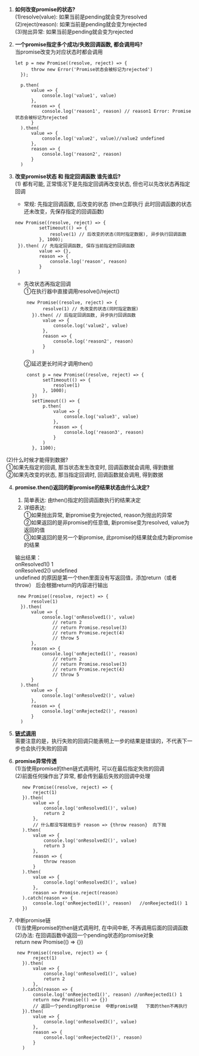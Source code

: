  1.	<b>如何改变promise的状态?   </b>  
      (1)resolve(value): 如果当前是pending就会变为resolved   
      (2)reject(reason): 如果当前是pending就会变为rejected   
      (3)抛出异常: 如果当前是pending就会变为rejected
    
2.	<b>一个promise指定多个成功/失败回调函数, 都会调用吗?   </b>    
      当promise改变为对应状态时都会调用 
      ```
      let p = new Promise((resolve, reject) => {
            throw new Error('Promise状态会被标记为rejected')
        });

        p.then(
            value => {
                console.log('value1', value) 
            },
            reason => {
                console.log('reason1', reason) // reason1 Error: Promise状态会被标记为rejected
            }
        ).then(
            value => {
                console.log('value2', value)//value2 undefined
            },
            reason => {
                console.log('reason2', reason)
            }
        )
      ```

3. <b>改变promise状态 和 指定回调函数 谁先谁后?  </b>   
(1) 都有可能, 正常情况下是先指定回调再改变状态, 但也可以先改状态再指定回调    
   + 常规: 先指定回调函数, 后改变的状态 (then立即执行 此时回调函数的状态还未改变，先保存指定的回调函数)
   ```
   new Promise((resolve, reject) => {
            setTimeout(() => {
                resolve(1) // 后改变的状态(同时指定数据), 异步执行回调函数
            }, 1000);
    }).then( // 先指定回调函数, 保存当前指定的回调函数
            value => {},
            reason => {
                console.log('reason', reason)
            }
    )
   ```

   + 先改状态再指定回调  
     ①在执行器中直接调用resolve()/reject()
     ```
      new Promise((resolve, reject) => {
            resolve(1) // 先改变的状态(同时指定数据)
        }).then( // 后指定回调函数, 异步执行回调函数
            value => {
                console.log('value2', value)
            },
            reason => {
                console.log('reason2', reason)
            }
        )
     ```
     ②延迟更长时间才调用then()  
     ```
      const p = new Promise((resolve, reject) => {
            setTimeout(() => {
                resolve(1) 
            }, 1000);
        })
        setTimeout(() => {
            p.then(
                value => {
                    console.log('value3', value)
                },
                reason => {
                    console.log('reason3', reason)
                }
            )
        }, 1100);
     ```
  
(2)什么时候才能得到数据?   
①如果先指定的回调, 那当状态发生改变时, 回调函数就会调用, 得到数据  
②如果先改变的状态, 那当指定回调时, 回调函数就会调用, 得到数据    

4.   <b>promise.then()返回的新promise的结果状态由什么决定? </b>  
     1. 简单表达: 由then()指定的回调函数执行的结果决定
     2. 详细表达:    
      ①如果抛出异常, 新promise变为rejected, reason为抛出的异常   
      ②如果返回的是非promise的任意值, 新promise变为resolved, value为返回的值    
      ③如果返回的是另一个新promise, 此promise的结果就会成为新promise的结果       

      输出结果：        
       onResolved1() 1   
       onResolved2() undefined  
       undefined 的原因是第一个then里面没有写返回值，添加return（或者throw） 后会根据return的内容进行输出

      ```
       new Promise((resolve, reject) => {
            resolve(1)
        }).then(
            value => {
                console.log('onResolved1()', value)
                    // return 2
                    // return Promise.resolve(3)
                    // return Promise.reject(4)
                    // throw 5
            },
            reason => {
                console.log('onRejected1()', reason)
                    // return 2
                    // return Promise.resolve(3)
                    // return Promise.reject(4)
                    // throw 5
            }
        ).then(
            value => {
                console.log('onResolved2()', value)
            },
            reason => {
                console.log('onRejected2()', reason)
            }
        )
      ```  
5.  <B>[链式调用](03.js)    </B>   
   需要注意的是，执行失败的回调只能表明上一步的结果是错误的，不代表下一步也会执行失败的回调 
6. <b>promise异常传透</b>   
  (1)当使用promise的then链式调用时, 可以在最后指定失败的回调  
  (2)前面任何操作出了异常, 都会传到最后失败的回调中处理       
  ```
        new Promise((resolve, reject) => {
            reject(1)
        }).then(
            value => {
                console.log('onResolved1()', value)
                return 2
            },
            // 什么都没写就相当于 reason => {throw reason}  向下抛
        ).then(
            value => {
                console.log('onResolved2()', value)
                return 3
            },
            reason => {
                throw reason
            }
        ).then(
            value => {
                console.log('onResolved3()', value)
            },
            reason => Promise.reject(reason)
        ).catch(reason => {
            console.log('onReejected1()', reason)   //onReejected1() 1
        })
  ```
7. 中断promise链  
  (1)当使用promise的then链式调用时, 在中间中断, 不再调用后面的回调函数     
  (2)办法: 在回调函数中返回一个pending状态的promise对象  
   return new Promise(() => {}) 
  ```
      new Promise((resolve, reject) => {
            reject(1)
        }).then(
            value => {
                console.log('onResolved1()', value)
                return 2
            },
        ).catch(reason => {
            console.log('onReejected1()', reason) //onReejected1() 1
            return new Promise(() => {}) 
            // 返回一个pending的promise  中断promise链   下面的then不再执行
        }).then(
            value => {
                console.log('onResolved3()', value)
            },
            reason => {
                console.log('onReejected2()', reason)
            }
        )
  ```   
